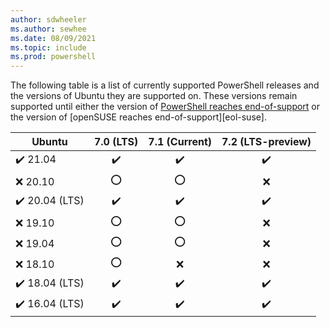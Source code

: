 ```yaml
---
author: sdwheeler
ms.author: sewhee
ms.date: 08/09/2021
ms.topic: include
ms.prod: powershell
---
```

The following table is a list of currently supported PowerShell releases and the versions of
Ubuntu they are supported on. These versions remain supported until either the version of
[PowerShell reaches end-of-support][lifecycle] or the version of
[openSUSE reaches end-of-support][eol-suse].

|            Ubuntu            |    7.0 (LTS)     |  7.1 (Current)   | 7.2 (LTS-preview) |
| ---------------------------- | :--------------: | :--------------: | :---------------: |
| &#x2714;&#xfe0f; 21.04       | &#x2714;&#xfe0f; | &#x2714;&#xfe0f; | &#x2714;&#xfe0f;  |
| &#x274c; 20.10               |     &#x2b55;     |     &#x2b55;     |     &#x274c;      |
| &#x2714;&#xfe0f; 20.04 (LTS) | &#x2714;&#xfe0f; | &#x2714;&#xfe0f; | &#x2714;&#xfe0f;  |
| &#x274c; 19.10               |     &#x2b55;     |     &#x2b55;     |     &#x274c;      |
| &#x274c; 19.04               |     &#x2b55;     |     &#x2b55;     |     &#x274c;      |
| &#x274c; 18.10               |     &#x2b55;     |     &#x274c;     |     &#x274c;      |
| &#x2714;&#xfe0f; 18.04 (LTS) | &#x2714;&#xfe0f; | &#x2714;&#xfe0f; | &#x2714;&#xfe0f;  |
| &#x2714;&#xfe0f; 16.04 (LTS) | &#x2714;&#xfe0f; | &#x2714;&#xfe0f; | &#x2714;&#xfe0f;  |

[lifecycle]: ../PowerShell-Support-Lifecycle.md
[eol-ubuntu]: https://ubuntu.com/about/release-cycle
